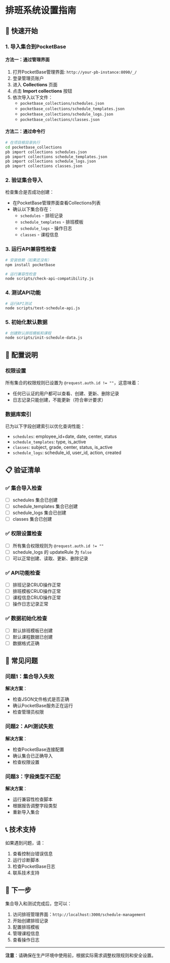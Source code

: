# 排班系统设置指南

## 🚀 快速开始

### 1. 导入集合到PocketBase

#### 方法一：通过管理界面
1. 打开PocketBase管理界面: `http://your-pb-instance:8090/_/`
2. 登录管理员账户
3. 进入 **Collections** 页面
4. 点击 **Import collections** 按钮
5. 依次导入以下文件：
   - `pocketbase_collections/schedules.json`
   - `pocketbase_collections/schedule_templates.json`
   - `pocketbase_collections/schedule_logs.json`
   - `pocketbase_collections/classes.json`

#### 方法二：通过命令行
```bash
# 在项目根目录执行
cd pocketbase_collections
pb import collections schedules.json
pb import collections schedule_templates.json
pb import collections schedule_logs.json
pb import collections classes.json
```

### 2. 验证集合导入

检查集合是否成功创建：
- 在PocketBase管理界面查看Collections列表
- 确认以下集合存在：
  - `schedules` - 排班记录
  - `schedule_templates` - 排班模板
  - `schedule_logs` - 操作日志
  - `classes` - 课程信息

### 3. 运行API兼容性检查

```bash
# 安装依赖（如果还没有）
npm install pocketbase

# 运行兼容性检查
node scripts/check-api-compatibility.js
```

### 4. 测试API功能

```bash
# 运行API测试
node scripts/test-schedule-api.js
```

### 5. 初始化默认数据

```bash
# 创建默认排班模板和课程
node scripts/init-schedule-data.js
```

## 🔧 配置说明

### 权限设置
所有集合的权限规则已设置为 `@request.auth.id != ""`，这意味着：
- 任何已认证的用户都可以查看、创建、更新、删除记录
- 日志记录只能创建，不能更新（符合审计要求）

### 数据库索引
已为以下字段创建索引以优化查询性能：
- `schedules`: employee_id+date, date, center, status
- `schedule_templates`: type, is_active
- `classes`: subject, grade, center, status, is_active
- `schedule_logs`: schedule_id, user_id, action, created

## 📋 验证清单

### ✅ 集合导入检查
- [ ] schedules 集合已创建
- [ ] schedule_templates 集合已创建
- [ ] schedule_logs 集合已创建
- [ ] classes 集合已创建

### ✅ 权限设置检查
- [ ] 所有集合权限规则为 `@request.auth.id != ""`
- [ ] schedule_logs 的 updateRule 为 `false`
- [ ] 可以正常创建、读取、更新、删除记录

### ✅ API功能检查
- [ ] 排班记录CRUD操作正常
- [ ] 排班模板CRUD操作正常
- [ ] 课程信息CRUD操作正常
- [ ] 操作日志记录正常

### ✅ 数据初始化检查
- [ ] 默认排班模板已创建
- [ ] 默认课程数据已创建
- [ ] 数据格式正确

## 🚨 常见问题

### 问题1：集合导入失败
**解决方案**：
- 检查JSON文件格式是否正确
- 确认PocketBase服务正在运行
- 检查管理员权限

### 问题2：API测试失败
**解决方案**：
- 检查PocketBase连接配置
- 确认集合已正确导入
- 检查权限设置

### 问题3：字段类型不匹配
**解决方案**：
- 运行兼容性检查脚本
- 根据报告调整字段类型
- 重新导入集合

## 📞 技术支持

如果遇到问题，请：
1. 查看控制台错误信息
2. 运行诊断脚本
3. 检查PocketBase日志
4. 联系技术支持

## 🎯 下一步

集合导入和测试完成后，您可以：
1. 访问排班管理界面：`http://localhost:3000/schedule-management`
2. 开始创建排班记录
3. 配置排班模板
4. 管理课程信息
5. 查看操作日志

---

**注意**：请确保在生产环境中使用前，根据实际需求调整权限规则和安全设置。
